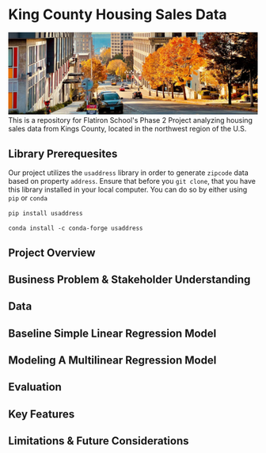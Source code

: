 # King County Housing Sales Data
![Washington Street](https://github.com/asoylatte03/KC_Housing_data/blob/main/Images/bruce-w-kjtcH8I27v4-unsplash.jpg)
This is a repository for Flatiron School's Phase 2 Project analyzing housing sales data from Kings County, located in the northwest region of the U.S.
## Library Prerequesites
Our project utilizes the `usaddress` library in order to generate `zipcode` data based on property `address`. Ensure that before you `git clone`, that you have this library installed in your local computer. 
You can do so by either using `pip` or `conda`
```
pip install usaddress
```
```
conda install -c conda-forge usaddress
```
## Project Overview
## Business Problem & Stakeholder Understanding 
## Data
## Baseline Simple Linear Regression Model 
## Modeling A Multilinear Regression Model 
## Evaluation 
## Key Features
## Limitations & Future Considerations
